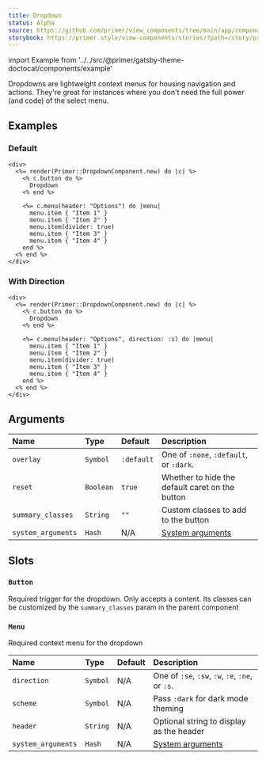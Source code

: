 ```yaml
---
title: Dropdown
status: Alpha
source: https://github.com/primer/view_components/tree/main/app/components/primer/dropdown_component.rb
storybook: https://primer.style/view-components/stories/?path=/story/primer-dropdown-component
---
```


import Example from '../../src/@primer/gatsby-theme-doctocat/components/example'

<!-- Warning: AUTO-GENERATED file, do not edit. Add code comments to your Ruby instead <3 -->

Dropdowns are lightweight context menus for housing navigation and actions.
They're great for instances where you don't need the full power (and code) of the select menu.

## Examples

### Default

<Example src="<div>  <details class='dropdown details-overlay details-reset position-relative'>  <summary role='button' class='btn '>          Dropdown</summary>  <div>    <details-menu role='menu' class='dropdown-menu dropdown-menu-se '>    <div class='dropdown-header'>      Options    </div>  <ul>      <li class='dropdown-item '>Item 1</li>      <li class='dropdown-item '>Item 2</li>      <li role='none' class='dropdown-divider '></li>      <li class='dropdown-item '>Item 3</li>      <li class='dropdown-item '>Item 4</li>  </ul></details-menu></div></details></div>" />

```erb
<div>
  <%= render(Primer::DropdownComponent.new) do |c| %>
    <% c.button do %>
      Dropdown
    <% end %>

    <%= c.menu(header: "Options") do |menu|
      menu.item { "Item 1" }
      menu.item { "Item 2" }
      menu.item(divider: true)
      menu.item { "Item 3" }
      menu.item { "Item 4" }
    end %>
  <% end %>
</div>
```

### With Direction

<Example src="<div>  <details class='dropdown details-overlay details-reset position-relative'>  <summary role='button' class='btn '>          Dropdown</summary>  <div>    <details-menu role='menu' class='dropdown-menu dropdown-menu-s '>    <div class='dropdown-header'>      Options    </div>  <ul>      <li class='dropdown-item '>Item 1</li>      <li class='dropdown-item '>Item 2</li>      <li role='none' class='dropdown-divider '></li>      <li class='dropdown-item '>Item 3</li>      <li class='dropdown-item '>Item 4</li>  </ul></details-menu></div></details></div>" />

```erb
<div>
  <%= render(Primer::DropdownComponent.new) do |c| %>
    <% c.button do %>
      Dropdown
    <% end %>

    <%= c.menu(header: "Options", direction: :s) do |menu|
      menu.item { "Item 1" }
      menu.item { "Item 2" }
      menu.item(divider: true)
      menu.item { "Item 3" }
      menu.item { "Item 4" }
    end %>
  <% end %>
</div>
```

## Arguments

| Name | Type | Default | Description |
| :- | :- | :- | :- |
| `overlay` | `Symbol` | `:default` | One of `:none`, `:default`, or `:dark`. |
| `reset` | `Boolean` | `true` | Whether to hide the default caret on the button |
| `summary_classes` | `String` | `""` | Custom classes to add to the button |
| `system_arguments` | `Hash` | N/A | [System arguments](/system-arguments) |

## Slots

### `Button`

Required trigger for the dropdown. Only accepts a content.
Its classes can be customized by the `summary_classes` param in the parent component

### `Menu`

Required context menu for the dropdown

| Name | Type | Default | Description |
| :- | :- | :- | :- |
| `direction` | `Symbol` | N/A | One of `:se`, `:sw`, `:w`, `:e`, `:ne`, or `:s`. |
| `scheme` | `Symbol` | N/A | Pass `:dark` for dark mode theming |
| `header` | `String` | N/A | Optional string to display as the header |
| `system_arguments` | `Hash` | N/A | [System arguments](/system-arguments) |
